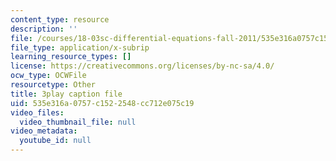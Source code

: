 ```yaml
---
content_type: resource
description: ''
file: /courses/18-03sc-differential-equations-fall-2011/535e316a0757c1522548cc712e075c19_XbiEUwVQqVM.srt
file_type: application/x-subrip
learning_resource_types: []
license: https://creativecommons.org/licenses/by-nc-sa/4.0/
ocw_type: OCWFile
resourcetype: Other
title: 3play caption file
uid: 535e316a-0757-c152-2548-cc712e075c19
video_files:
  video_thumbnail_file: null
video_metadata:
  youtube_id: null
---
```

